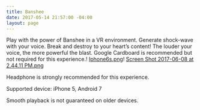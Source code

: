 ```yaml
---
title: Banshee
date: 2017-05-14 21:57:00 -04:00
layout: page
---
```


Play with the power of Banshee in a VR environment. Generate shock-wave with your voice. Break and destroy to your heart’s content! The louder your voice, the more powerful the blast.
Google Cardboard is recommended but not required for this experience.!
[Iphone6s.png](/uploads/Iphone6s.png)!
[Screen Shot 2017-06-08 at 2.44.11 PM.png](/uploads/Screen%20Shot%202017-06-08%20at%202.44.11%20PM.png)




Headphone is strongly recommended for this experience.

Supported device: iPhone 5, Android 7

Smooth playback is not guaranteed on older devices.

